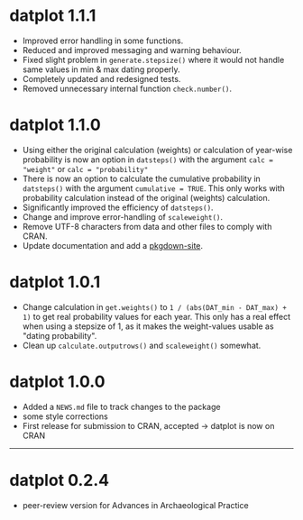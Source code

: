 # datplot 1.1.1
* Improved error handling in some functions. 
* Reduced and improved messaging and warning behaviour. 
* Fixed slight problem in `generate.stepsize()` where it would not handle same values in min & max dating properly.
* Completely updated and redesigned tests. 
* Removed unnecessary internal function `check.number()`.

# datplot 1.1.0
* Using either the original calculation (weights) or calculation of 
year-wise probability is now an option in `datsteps()` with the 
argument `calc = "weight"` or `calc = "probability"`
* There is now an option to calculate the cumulative probability in 
`datsteps()` with the argument `cumulative = TRUE`. This only works with 
probability calculation instead of the original (weights) calculation.
* Significantly improved the efficiency of `datsteps()`.
* Change and improve error-handling of `scaleweight()`. 
* Remove UTF-8 characters from data and other files to comply with CRAN. 
* Update documentation and add a [pkgdown-site](https://lsteinmann.github.io/datplot/).


# datplot 1.0.1

* Change calculation in `get.weights()` to `1 / (abs(DAT_min - DAT_max) + 1)` 
to get real probability values for each year. This only has a real effect when 
using a stepsize of 1, as it makes the weight-values 
usable as "dating probability".
* Clean up `calculate.outputrows()` and `scaleweight()` somewhat.

# datplot 1.0.0

* Added a `NEWS.md` file to track changes to the package
* some style corrections
* First release for submission to CRAN, accepted -> datplot is now on CRAN

---

# datplot 0.2.4

* peer-review version for Advances in Archaeological Practice
